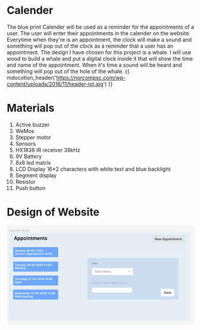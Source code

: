 # Calender

The blue print Calender will be used as a reminder for the appointments of a user. The user will enter their
appointments in the calender on the website. Everytime when they're is an appointment, the clock will make a sound and
something will pop out of the clock as a reminder that a user has an appointment. The design I have chosen for this 
project is a whale. I will use wood to build a whale and put a digital clock inside it that will show the time and name
of the appointment. When it's time a sound will be heard and something will pop out of the hole of the whale.
{{ mdocotion_header('https://norcompsc.com/wp-content/uploads/2016/11/header-iot.jpg') }}

# Materials
1. Active buzzer
2. WeMos
3. Stepper motor
4. Sensors
5. HX1838 IR receiver 38kHz
6. 9V Battery
7. 8x8 led matrix
8. LCD Display 16*2 characters with white text and blue backlight
9. Segment display
10. Resistor
11. Push button

# Design of Website
![Calender-design](assets/Calender-design.jpg)